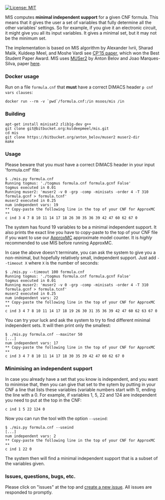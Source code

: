 [![License: MIT](https://img.shields.io/badge/License-MIT-yellow.svg)](https://opensource.org/licenses/MIT)

MIS computes **minimal independent support** for a given CNF formula. This means that it gives the user a set of variables that fully determine all the other variables' settings. So for example, if you give it an electronic circuit, it might give you all its input variables. It gives a minimal set, but it may not be the minimum set.

The implementation is based on MIS algorithm by Alexander Ivrii, Sharad Malik, Kuldeep Meel, and Moshe Vardi see [CP'15 paper](http://link.springer.com/article/10.1007/s10601-015-9204-z), which won the Best Student Paper Award. MIS uses [MUSer2](https://bitbucket.org/anton_belov/muser2) by Anton Belov and Joao Marques-Silva, paper [here](https://satassociation.org/jsat/index.php/jsat/article/view/101).

### Docker usage
Run on a file `formula.cnf` that **must** have a correct DIMACS header `p cnf vars clauses`:

```
docker run --rm -v `pwd`/formula.cnf:/in msoos/mis /in
```

### Building

```
apt-get install minisat2 zlib1g-dev g++
git clone git@bitbucket.org:kuldeepmeel/mis.git
cd mis
git clone https://bitbucket.org/anton_belov/muser2 muser2-dir
make
```

### Usage
Please beware that you *must* have a correct DIMACS header in your input 'formula.cnf' file:

```
$ ./mis.py formula.cnf
Running togmus: './togmus formula.cnf formula.gcnf False'
togmus executed in 0.01
Running muser2: 'muser2 -v 0 -grp -comp -minisats -order 4 -T 310 formula.gcnf > formula.tcnf'
muser2 executed in 0.25
num independent vars: 19
** Copy-paste the following line in the top of your CNF for ApproxMC **
c ind 3 4 7 8 10 11 14 17 18 26 30 35 36 39 42 47 60 62 67 0
```
The system has found 19 variables to be a minimal independent support. It also prints the exact line you have to copy-paste to the top of your CNF file if you want to use our [ApproxMC](https://github.com/meelgroup/approxmc) approximate model counter. It is *highly* recommended to use MIS before running ApproxMC.

In case the above doesn't terminate, you can ask the system to give you a non-minimal, but hopefully relatively small, independent support. Just add `--timeout X` where `X` is the number of seconds:

```
$ ./mis.py --timeout 100 formula.cnf
Running togmus: './togmus formula.cnf formula.gcnf False'
togmus executed in 0.01
Running muser2: 'muser2 -v 0 -grp -comp -minisats -order 4 -T 310 formula.gcnf > formula.tcnf'
muser2 executed in 0.25
num independent vars: 22
** Copy-paste the following line in the top of your CNF for ApproxMC **
c ind 3 4 7 8 10 11 14 17 18 19 26 30 31 35 36 39 42 47 60 62 63 67 0
```

You can try your luck and ask the system to try to find different minimal independent sets. It will then print only the smallest:

```
$ ./mis.py formula.cnf --maxiter 50
[...]
num independent vars: 17
** Copy-paste the following line in the top of your CNF for ApproxMC **
c ind 3 4 7 8 10 11 14 17 18 30 35 39 42 47 60 62 67 0
```


### Minimising an independent support
In case you already have a set that you know is independent, and you want to minimise that, then you can give that set to the sytem by putting in your CNF a line that lists these variables (variable numbers start with 1), ending the line with a 0. For example, if variables 1, 5, 22 and 124 are independent you need to put at the top in the CNF:

```
c ind 1 5 22 124 0
```

Now you can run the tool with the option `--useind`:
```
$ ./mis.py formula.cnf --useind
[...]
num independent vars: 2
** Copy-paste the following line in the top of your CNF for ApproxMC **
c ind 1 22 0
```

The system then will find a minimal independent support that is a subset of the variables given.

### Issues, questions, bugs, etc.
Please click on "issues" at the top and [create a new issue](https://github.com/meelgroup/mis/issues/new). All issues are responded to promptly.
